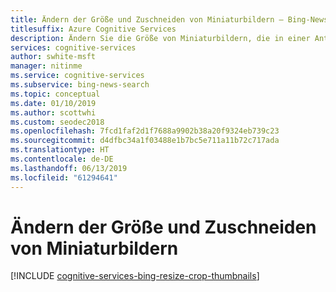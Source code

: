 ```yaml
---
title: Ändern der Größe und Zuschneiden von Miniaturbildern – Bing-News-Suche-API
titlesuffix: Azure Cognitive Services
description: Ändern Sie die Größe von Miniaturbildern, die in einer Antwort der Bing-News-Suche-API enthalten sind, und schneiden Sie sie zu.
services: cognitive-services
author: swhite-msft
manager: nitinme
ms.service: cognitive-services
ms.subservice: bing-news-search
ms.topic: conceptual
ms.date: 01/10/2019
ms.author: scottwhi
ms.custom: seodec2018
ms.openlocfilehash: 7fcd1faf2d1f7688a9902b38a20f9324eb739c23
ms.sourcegitcommit: d4dfbc34a1f03488e1b7bc5e711a11b72c717ada
ms.translationtype: HT
ms.contentlocale: de-DE
ms.lasthandoff: 06/13/2019
ms.locfileid: "61294641"
---
```

# <a name="resizing-and-cropping-thumbnail-images"></a>Ändern der Größe und Zuschneiden von Miniaturbildern

[!INCLUDE [cognitive-services-bing-resize-crop-thumbnails](../../../includes/cognitive-services-bing-resize-crop-thumbnails.md)]
